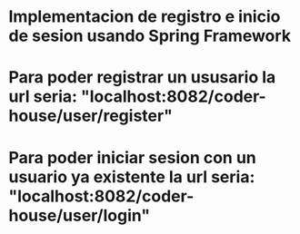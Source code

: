 # Implementacion de registro e inicio de sesion usando Spring Framework

# Para poder registrar un ususario la url seria: "localhost:8082/coder-house/user/register"
# Para poder iniciar sesion con un usuario ya existente la url seria: "localhost:8082/coder-house/user/login"
